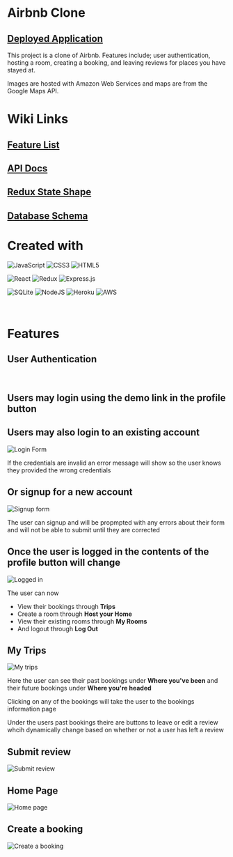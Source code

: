 # Airbnb Clone

## [Deployed Application](https://airbnb-clone-fullstack.herokuapp.com/)


This project is a clone of Airbnb. Features include; user authentication, hosting a room, creating a booking, and leaving reviews for places you have stayed at.

Images are hosted with Amazon Web Services and maps are from the Google Maps API.

# Wiki Links

## [Feature List](https://github.com/yonilurie/backend-project-airbnb/wiki/Features-List)

## [API Docs](https://github.com/yonilurie/backend-project-airbnb/wiki/Backend-API)

## [Redux State Shape](https://github.com/yonilurie/backend-project-airbnb/wiki/Redux-State-Shape)

## [Database Schema](https://github.com/yonilurie/backend-project-airbnb/wiki/Database-Schema)

# Created with

![JavaScript](https://img.shields.io/badge/javascript-%23323330.svg?style=for-the-badge&logo=javascript&logoColor=%23F7DF1E) ![CSS3](https://img.shields.io/badge/css3-%231572B6.svg?style=for-the-badge&logo=css3&logoColor=white) ![HTML5](https://img.shields.io/badge/html5-%23E34F26.svg?style=for-the-badge&logo=html5&logoColor=white)

![React](https://img.shields.io/badge/react-%2320232a.svg?style=for-the-badge&logo=react&logoColor=%2361DAFB) ![Redux](https://img.shields.io/badge/redux-%23593d88.svg?style=for-the-badge&logo=redux&logoColor=white) ![Express.js](https://img.shields.io/badge/express.js-%23404d59.svg?style=for-the-badge&logo=express&logoColor=%2361DAFB)

![SQLite](https://img.shields.io/badge/sqlite-%2307405e.svg?style=for-the-badge&logo=sqlite&logoColor=white) ![NodeJS](https://img.shields.io/badge/node.js-6DA55F?style=for-the-badge&logo=node.js&logoColor=white) ![Heroku](https://img.shields.io/badge/heroku-%23430098.svg?style=for-the-badge&logo=heroku&logoColor=white)
![AWS](https://img.shields.io/badge/AWS-%23FF9900.svg?style=for-the-badge&logo=amazon-aws&logoColor=white)

<br>

# Features

## User Authentication

<br>

## Users may login using the demo link in the profile button

## Users may also login to an existing account

![Login Form](./images/login-form.png)

If the credentials are invalid an error message will show so the user knows they provided the wrong credentials

## Or signup for a new account

![Signup form](./images/signup-form.png)

The user can signup and will be propmpted with any errors about their form
and will not be able to submit until they are corrected

## Once the user is logged in the contents of the profile button will change

![Logged in](./images/logged-in.png)

The user can now

-   View their bookings through <b>Trips</b>
-   Create a room through <b>Host your Home</b>
-   View their existing rooms through <b>My Rooms</b>
-   And logout through <b>Log Out</b>

## My Trips

![My trips](./images/my-trips.png)

Here the user can see their past bookings under <b>Where you've been</b>
and their future bookings under <b>Where you're headed</b>

Clicking on any of the bookings will take the user to the bookings information page

Under the users past bookings theire are buttons to leave or edit a review whcih dynamically change based on whether or not a user has left a review

## Submit review

![Submit review](./images/submit-review.png)

## Home Page

![Home page](./images/airbnb-home-page.png)

## Create a booking

![Create a booking](./images/create-booking.gif)
